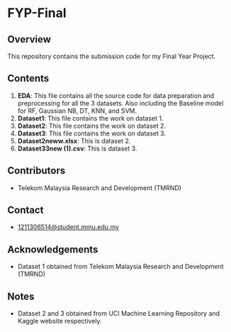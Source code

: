 # FYP-Final

## Overview
This repository contains the submission code for my Final Year Project.

## Contents
1. **EDA**: This file contains all the source code for data preparation and preprocessing for all the 3 datasets. Also including the Baseline model for RF, Gaussian NB, DT, KNN, and SVM.
2. **Dataset1**: This file contains the work on dataset 1. 
3. **Dataset2**: This file contains the work on dataset 2.
4. **Dataset3**: This file contains the work on dataset 3.
5. **Dataset2neww.xlsx**: This is dataset 2. 
6. **Dataset33new (1).csv**: This is dataset 3.

## Contributors
- Telekom Malaysia Research and Development (TMRND)

## Contact
- 1211306514@student.mmu.edu.my

## Acknowledgements
- Dataset 1 obtained from Telekom Malaysia Research and Development (TMRND)

## Notes
- Dataset 2 and 3 obtained from UCI Machine Learning Repository and Kaggle website respectively.
